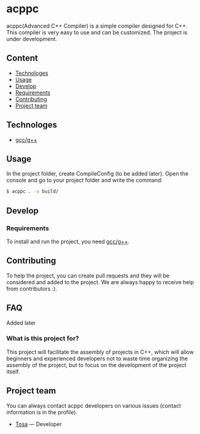 # acppc
acppc(Advanced C++ Compiler) is a simple compiler designed for C++. This compiler is very easy to use and can be customized. The project is under development.

## Content
- [Technologes](#technologes)
- [Usage](#usage)
- [Develop](#develop)
- [Requirements](#requirements)
- [Contributing](#contributing)
- [Project team](#project-team)

## Technologes
- [gcc/g++]([https://www.gatsbyjs.com/](https://gcc.gnu.org/))

## Usage
In the project folder, create CompileConfig (to be added later).
Open the console and go to your project folder and write the command:
```sh
$ acppc . -o build/
```

## Develop

### Requirements
To install and run the project, you need [gcc/g++]([https://www.gatsbyjs.com/](https://gcc.gnu.org/)).

## Contributing
To help the project, you can create pull requests and they will be considered and added to the project. We are always happy to receive help from contributors :).

## FAQ 
Added later

### What is this project for?
This project will facilitate the assembly of projects in C++, which will allow beginners and experienced developers not to waste time organizing the assembly of the project, but to focus on the development of the project itself.

## Project team
You can always contact acppc developers on various issues (contact information is in the profile).

- [Tosa](https://github.com/Tosa5656) — Developer
